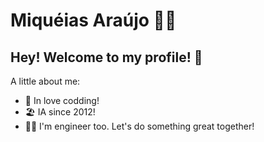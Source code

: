 # Miquéias Araújo :technologist:

## Hey! Welcome to my profile! :rocket:

A little about me:

- :robot: In love codding!
- :beach_umbrella:  IA since 2012!
- :construction_worker_man:  I'm engineer too. Let's do something great together!
